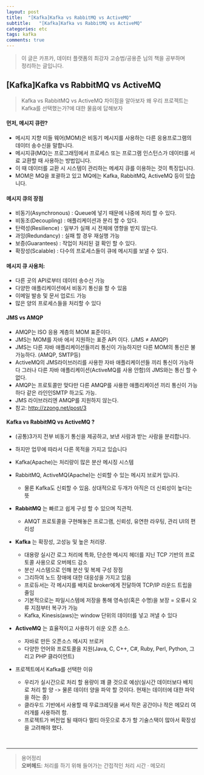 ```yaml
---
layout: post
title:  "[Kafka]Kafka vs RabbitMQ vs ActiveMQ"
subtitle:   "[Kafka]Kafka vs RabbitMQ vs ActiveMQ"
categories: etc
tags: kafka
comments: true
---
```


> 이 글은 카프카, 데이터 플랫폼의 최강자 고승범/공용준 님의 책을 공부하며  
> 정리하는 글입니다.  

## [Kafka]Kafka vs RabbitMQ vs ActiveMQ

> Kafka vs RabbitMQ vs ActiveMQ 차이점을 알아보자
> 왜 우리 프로젝트는 Kafka를 선택했는가?에 대한 물음에 답해보자

#### 먼저, 메시지 큐란?
- 메시지 지향 미들 웨어(MOM)은 비동기 메시지를 사용하는 다른 응용프로그램의 데이터 송수신을 말합니다.
- 메시지큐(MQ)는 프로그래밍에서 프로세스 또는 프로그램 인스턴스가 데이터를 서료 교환할 때 사용하는 방법입니다.
- 이 때 데이터를 교환 시 시스템이 관리하는 메세지 큐를 이용하는 것이 특징입니다.
- MOM은 MQ을 포괄하고 있고 MQ에는 Kafka, RabbitMQ, ActiveMQ 등이 있습니다.  

#### 메시지 큐의 장점
- 비동기(Asynchronous) : Queue에 넣기 때문에 나중에 처리 할 수 있다.
- 비동조(Decoupling) : 애플리케이션과 분리 할 수 있다.
- 탄력성(Resilience) : 일부가 실패 시 전체에 영향을 받지 않는다.
- 과잉(Redundancy) : 실패 할 경우 재실행 가능
- 보증(Guarantees) : 작업이 처리된 걸 확인 할 수 있다.
- 확장성(Scalable) : 다수의 프로세스들이 큐에 메시지를 보낼 수 있다.

#### 메시지 큐 사용처:
- 다른 곳의 API로부터 데이터 송수신 가능
- 다양한 애플리케이션에서 비동기 통신을 할 수 있음
- 이메일 발송 및 문서 업로드 가능
- 많은 양의 프로세스들을 처리할 수 있다

#### JMS vs AMQP
- AMQP는 ISO 응용 계층의 MOM 표준이다.
- JMS는 MOM를 자바 에서 지원하는 표준 API 이다. (JMS ≠ AMQP)
- JMS는 다른 자바 애플리케이션들끼리 통신이 가능하지만 다른 MOM의 통신은 불가능하다. (AMQP, SMTP등)
- ActiveMQ의 JMS라이브러리를 사용한 자바 애플리케이션들 끼리 통신이 가능하다 그러나 다른 자바 애플리케이션(ActiveMQ를 사용 안함)의 JMS와는 통신 할 수 없다.
- AMQP는 프로토콜만  맞다만 다른 AMQP를 사용한 애플리케이션 끼리 통신이 가능하다 같은 라인인SMTP 하고도 가능.
- JMS 라이브러리엔 AMQP를 지원하지 않는다.
- 참고: http://zzong.net/post/3


#### Kafka vs RabbitMQ vs ActiveMQ ?
- (공통)3가지 전부 비동기 통신을 제공하고, 보낸 사람과 받는 사람을 분리합니다.
- 하지만 업무에 따라서 다른 목적을 가지고 있습니다
- Kafka(Apache)는 처리량이 많은 분산 메시징 시스템
- RabbitMQ, ActiveMQ(Apache)는 신뢰할 수 있는 메시지 브로커 입니다.
	- 물론 Kafka도 신뢰할 수 있음. 상대적으로 두개가 아직은 더 신뢰성이 높다는 뜻


- **RabbitMQ** 는 빠르고 쉽게 구성 할 수 있으며 직관적.
	- AMQT 프로토콜을 구현해놓은 프로그램, 신뢰성, 유연한 라우팅, 관리 UI의 편리성

- **Kafka** 는 확장성, 고성능 및 높은 처리량.
	- 대용량 실시간 로그 처리에 특화, 단순한 메시지 헤더를 지닌 TCP 기반의 프로토콜 사용으로 오버헤드 감소
	- 분산 시스템으로 인해 분산 및 복제 구성 장점
	- 그리하여 노드 장애에 대한 대응성을 가지고 있음
	- 프로듀서는 각 메시지를 배치로 broker에게 전달하여 TCP/IP 라운드 트립을 줄임
	- 기본적으로는 파일시스템에 저장을 통해 영속성(혹은 수명)을 보장 = 오류시 오류 지점부터 복구가 가능
	-	Kafka, Kinesis(aws)는 window 단위의 데이터를 넣고 꺼낼 수 있다

- **ActiveMQ** 는 효율적이고 사용하기 쉬운 오픈 소스.
	- 자바로 만든 오픈소스 메시지 브로커
	- 다양한 언어와 프로토콜을 지원(Java, C, C++, C#, Ruby, Perl, Python, 그리고 PHP 클라이언트)

- 프로젝트에서 Kafka를 선택한 이유
	- 우리가 실시간으로 처리 할 용량이 꽤 클 것으로 예상(실시간 데이터보다 배치로 처리 할 양 -> 물론 데이터 양을 파악 할 것이다. 현재는 데이터에 대한 파악을 하는 중)
	- 클라우드 기반에서 사용할 때 무료크레딧을 써서 작은 공간이나 작은 메모리 여러개를 사용하려 함.
	- 프로젝트가 버전업 될 때마다 멀티 아웃으로 추가 할 기술스택이 많아서 확장성을 고려해야 했다.
<br>

-----
>용어정리  
>**오버헤드**: 처리를 하기 위해 들어가는 간접적인 처리 시간 · 메모리
